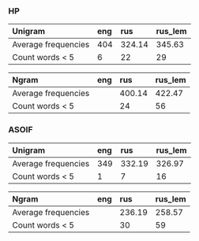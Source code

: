 ### HP

| Unigram             | eng    | rus   | rus_lem  |
|:--------------------|:-------|:------|:---------|
| Average frequencies | 404 | 324.14 | 345.63 |
| Count words < 5     | 6   | 22     | 29    |

| Ngram             | eng    | rus   | rus_lem  |
|:--------------------|:-------|:------|:---------|
| Average frequencies |  | 400.14 | 422.47 |
| Count words < 5     |    | 24     | 56    |

### ASOIF

| Unigram             | eng    | rus   | rus_lem  |
|:--------------------|:-------|:------|:---------|
| Average frequencies | 349 | 332.19 | 326.97 |
| Count words < 5     | 1   | 7     | 16    |

| Ngram             | eng    | rus   | rus_lem  |
|:--------------------|:-------|:------|:---------|
| Average frequencies |  | 236.19 | 258.57 |
| Count words < 5     |    | 30     | 59    |
